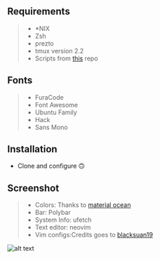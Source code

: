 ## **Requirements**

> - *NIX
> - Zsh
> - prezto
> - tmux version 2.2
> - Scripts from [this](https://github.com/Blacksuan19/Dotfiles/tree/master/bin/bin) repo


## **Fonts**

> - FuraCode
> - Font Awesome
> - Ubuntu Family
> - Hack
> - Sans Mono


## **Installation**

- Clone and configure 🙃

## **Screenshot**

> - Colors: Thanks to [material ocean](https://github.com/material-ocean)
> - Bar: Polybar
> - System Info: ufetch
> - Text editor: neovim
> - Vim configs:Credits goes to [blacksuan19](@blacksuan19)

![alt text](https://imgur.com/Sxj7g3W)
